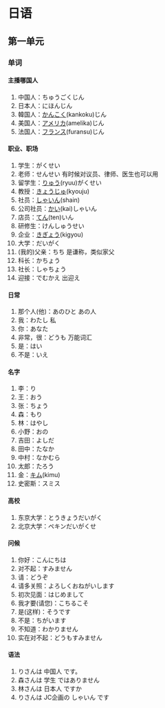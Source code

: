 # 日语

## 第一单元

### 单词

#### 主播哪国人

1. 中国人：ちゅうごくじん
2. 日本人：にほんじん
3. 韓国人：<u>かんこく</u>(kankoku)じん
4. 美国人：<u>アメリカ</u>(amelika)じん
5. 法国人：<u>フランス</u>(furansu)じん

#### 职业、职场

1. 学生：がくせい
2. 老师：せんせい 有时候对议员、律师、医生也可以用
3. 留学生：<u>りゅう</u>(ryuu)がくせい
4. 教授：<u>きょうじゅ</u>(kyouju)
5. 社员：<u>しゃいん</u>(shain)
6. 公司社员：<u>かい</u>(kai)しゃいん
7. 店员：<u>てん</u>(ten)いん
8. 研修生：けんしゅうせい
9. 企业：<u>きぎょう</u>(kigyou)
10. 大学：だいがく
11. (我的)父亲：ちち 是谦称，类似家父
12. 科长：かちょう
13. 社长：しゃちょう
14. 迎接：でむかえ 出迎え

#### 日常

1. 那个人(他)：あのひと あの人
2. 我：わたし 私
3. 你：あなた
4. 非常，很：どうも 万能词汇
5. 是：はい
6. 不是：いえ

#### 名字

1. 李：り
2. 王：おう
3. 张：ちょう
4. 森：もり
5. 林：はやし
6. 小野：おの
7. 吉田：よしだ
8. 田中：たなか
9. 中村：なかむら
10. 太郎：たろう
11. 金：<u>キム</u>(kimu)
12. 史密斯：スミス

#### 高校

1. 东京大学：とうきょうだいがく
2. 北京大学：ペキンだいがくせ

#### 问候

1. 你好：こんにちは
2. 对不起：すみません
3. 请：どうぞ
4. 请多关照：よろしくおねがいします
5. 初次见面：はじめまして
6. 我才要(请您)：こちるこそ
7. 是(这样)：そうです
8. 不是：ちがいます
9. 不知道：わかりません
10. 实在对不起：どうもすみません

#### 语法

1. りさんは 中国人 です。
2. 森さんは 学生 ではありません
3. 林さんは 日本人 ですか
4. りさんは JC企画の しゃいん です
